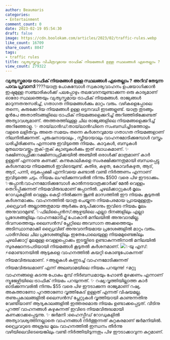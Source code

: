 ```yaml
---
author: Beaumaris
categories:
- Entertainment
comment_count: 0
date: 2023-02-19 05:54:30
draft: false
image: https://cdn.boolokam.com/articles/2023/02/traffic-rules.webp
like_count: 16709
share_count: 8047
tags:
- traffic rules
title: വ്യത്യസ്തവും വിചിത്രവുമായ ട്രാഫിക് നിയമങ്ങള്‍ ഉള്ള സ്ഥലങ്ങൾ ഏതെല്ലാം ?
view_count: 279322
---
```


**വ്യത്യസ്തമായ ട്രാഫിക് നിയമങ്ങള്‍ ഉള്ള സ്ഥലങ്ങൾ ഏതെല്ലാം ?** **അറിവ് തേടുന്ന പാവം പ്രവാസി** ????യാത്ര പോകുമ്പോൾ സ്വകാര്യവാഹനം ഉപയോഗിക്കാന്‍ ഇഷ്ടമുള്ള സഞ്ചാരികള്‍ക്ക് പലപ്പോഴും തലവേദനയുണ്ടാക്കുന്ന ഒരു കാര്യമാണ് ഓരോ സ്ഥലത്തെയും വ്യത്യസ്തമായ ട്രാഫിക് നിയമങ്ങള്‍. രാജ്യങ്ങള്‍ മാറുന്നതനുസരിച്ച്, ഗതാഗത നിയമങ്ങള്‍ക്കും മാറ്റം വരും. വഴികളെപ്പോലെ തന്നെ, കുരുക്കേറിയ നിയമങ്ങള്‍ ഉള്ള ഒട്ടനവധി ഇടങ്ങളുണ്ട്. യാത്ര തുടങ്ങും മുന്‍പേ അതാതിടങ്ങളിലെ ട്രാഫിക് നിയമങ്ങളെക്കുറിച്ച് അറിഞ്ഞിരിക്കേണ്ടത് അത്യാവശ്യമാണ്. അത്തരത്തിലുള്ള ചില രാജ്യങ്ങളിലെ നിയമങ്ങളെക്കുറിച്ച് അറിഞ്ഞോളൂ. ✨ തായ്‌ലാന്‍ഡ്:തായ്‌ലാന്‍ഡിനെ സംബന്ധിച്ചിടത്തോളം വളരെ ലളിതവും അതെ സമയം തന്നെ കര്‍ശനവുമായ ഗതാഗത നിയമങ്ങളാണ് നിലനില്‍ക്കുന്നത്. പുരുഷനായാലും , സ്ത്രീയായാലും വാഹനമോടിക്കുമ്പോള്‍ വസ്ത്രം ധരിച്ചിരിക്കണം എന്നാണു ഇവിടുത്തെ നിയമം. കാറുകൾ, ബസുകൾ മുതലായവയ്ക്കും തുക്-തുക് ക്യാബുകള്‍ക്കും ഇത് ബാധകമാണ്. ✨ ദക്ഷിണാഫ്രിക്ക:ദക്ഷിണാഫ്രിക്കയില്‍ അഞ്ചില്‍ ഒരാള്‍ക്ക് മാത്രമാണ് കാര്‍ ഉള്ളത് എന്നാണു കണക്ക്. കന്നുകാലികളെ സംരക്ഷിക്കുന്നതുമായി ബന്ധപ്പെട്ടു കർശനമായ നിയമങ്ങൾ ഇവിടെയുണ്ട്. കുതിര, കഴുത, കോവർകഴുത, ആട്, ആട്, പന്നി, ഒട്ടകപ്പക്ഷി എന്നിവയെ കണ്ടാല്‍ വണ്ടി നിര്‍ത്തണം എന്നാണ് ഇവിടുത്തെ ചട്ടം. നിയമം ലംഘിക്കുന്നവരില്‍ നിന്നും $500 വരെ പിഴ ഈടാക്കും. ✨ജപ്പാന്‍:വാഹനമോടിക്കുമ്പോൾ കാൽനടയാത്രക്കാര്‍ക്ക് മേല്‍ വെള്ളം തെറിപ്പിക്കുന്നത് നിയമവിരുദ്ധമാണ് ജപ്പാനിൽ. ചുഴലിക്കാറ്റുകൾ മൂലം റോഡുകളില്‍ വെള്ളം കെട്ടി നില്‍ക്കുന്ന ജൂണ്‍ മാസത്തില്‍ ഈ നിയമം കൂടുതല്‍ കര്‍ശനമാക്കും. വാഹനത്തില്‍ യാത്ര ചെയ്യുന്ന നിയമപരമായ പ്രായമുള്ളതും ,ഡ്രൈവര്‍ അല്ലാത്തതുമായ ആര്‍ക്കും മദ്യപിക്കാനും ഇവിടെ നിയമം മൂലം അനുവാദമുണ്ട്. ✨ഫിലിപ്പൈന്‍സ്:ആഴ്ചയിലെ എല്ലാ ദിനങ്ങളിലും എല്ലാ പ്രദേശങ്ങളിലും വാഹനമോടിച്ച് പോകാന്‍ മനിലയില്‍ അനുവാദമില്ല. ദിവസത്തെയും ലൈസൻ‌സ് പ്ലേറ്റിലെ അവസാന അക്കത്തെയും അടിസ്ഥാനമാക്കി ഡ്രൈവിങ് അനുവദനീയമായ പ്രദേശങ്ങളില്‍ മാറ്റം വരും. പാരീസിലെ ചില പ്രദേശങ്ങളിലും ഇതേപോലെയുള്ള നിയമമുണ്ടെങ്കിലും ചുഴലിക്കാറ്റ് മൂലമുള്ള വെള്ളപ്പൊക്കം ഇടയ്ക്കിടെ ഉണ്ടാകുന്നതിനാല്‍ മനിലയില്‍ സുരക്ഷാനടപടിയായി നിയമങ്ങള്‍ കൂടുതല്‍ കര്‍ശനമാണ്. ![](https://cdn.boolokam.com/articles/2023/02/traffic-rules.webp)✨യു എസ്: ⚡മൊണ്ടാനയിൽ ആടുകളെ വാഹനത്തില്‍ കയറ്റി കൊണ്ടുപോകുന്നത് നിയമവിരുദ്ധമാണ്. ⚡ആളുകൾ കണ്ണടച്ച് വാഹനമോടിക്കുന്നത് നിയമവിരുദ്ധമാണ് എന്ന് അലബാമയിലെ നിയമം പറയുന്നു! ⚡മറ്റു വാഹനങ്ങളെ കടന്നു പോകും മുമ്പ് നിര്‍ബന്ധമായും ഹോണ്‍ മുഴക്കണം എന്നാണ് ന്യൂജേഴ്സിയിലെ ട്രാഫിക് നിയമം പറയുന്നത്. ✨ റഷ്യ:വൃത്തിയില്ലാത്ത കാര്‍ ഓടിക്കുന്നവരില്‍ നിന്നും $55 വരെ പിഴ ഈടാക്കുന്ന രാജ്യമാണ് റഷ്യ. അകത്താണോ പുറത്താണോ വൃത്തികേട്‌ ഉള്ളത് എന്നത് വിഷയമല്ല. തണുപ്പുകാലങ്ങളില്‍ ലൈസൻസ് പ്ലേറ്റുകൾ വൃത്തിയായി കാണുന്നതിനു വേണ്ടിയാണ് ആദ്യകാലങ്ങളില്‍ ഇത്തരമൊരു നിയമം ഉണ്ടാക്കപ്പെട്ടത്. വീടിനു പുറത്ത് വാഹനങ്ങള്‍ കഴുകുന്നത് ഇവിടെ നിയമവിരുദ്ധമായി കണക്കാക്കപ്പെടുന്നു. ✨ ജര്‍മനി :ഹൈസ്പീഡ് റോഡുകളില്‍ അത്യാവശ്യത്തിനല്ലാതെ വാഹനങ്ങള്‍ നിര്‍ത്തുന്നത് കുറ്റകരമാണ് ജര്‍മനിയിൽ. ഡ്രൈവറുടെ അശ്രദ്ധ മൂലം വാഹനത്തില്‍ ഇന്ധനം തീര്‍ന്നു വഴിയിലെവിടെയെങ്കിലും വണ്ടി നിര്‍ത്തിയിടുന്നതും പിഴ ഈടാക്കാവുന്ന കുറ്റമാണ്.